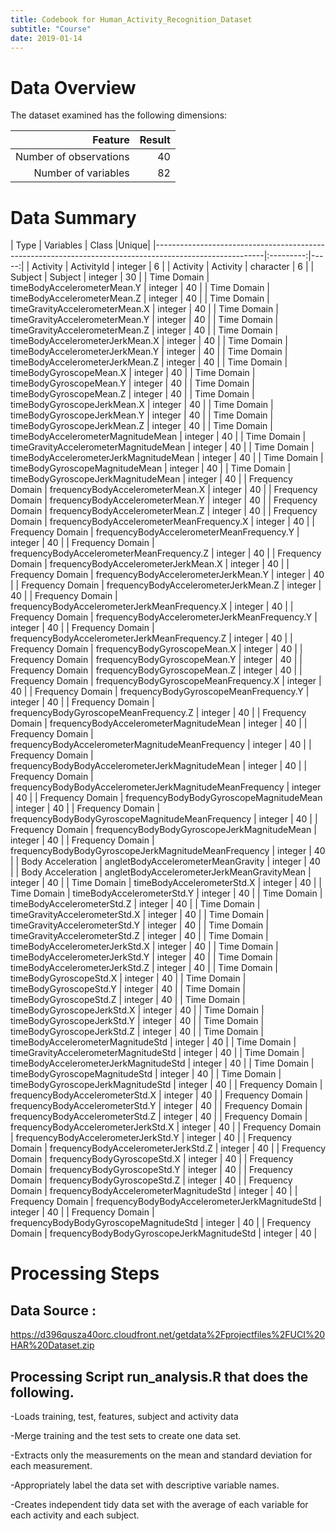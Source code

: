 ```yaml
---
title: Codebook for Human_Activity_Recognition_Dataset
subtitle: "Course"
date: 2019-01-14
---
```


# Data Overview
The dataset examined has the following dimensions:


| Feature                  | Result|
|-------------------------:|------:|
| Number of observations   |  40   |
| Number of variables      |  82   |


# Data Summary
    
| Type                                        |    Variables                                              | Class     |Unique|
|---------------------------------------------------------------------------------------------------------|:---------:|-----:|
| Activity                                    | ActivityId                                                |  integer  |    6 |
| Activity                                    | Activity                                                  | character |    6 | 
| Subject                                     | Subject                                                   |  integer  |   30 | 
| Time Domain                                 | timeBodyAccelerometerMean.Y                               |  integer  |   40 |
| Time Domain                                 | timeBodyAccelerometerMean.Z                               |  integer  |   40 |
| Time Domain                                 | timeGravityAccelerometerMean.X                            |  integer  |   40 |
| Time Domain                                 | timeGravityAccelerometerMean.Y                            |  integer  |   40 |
| Time Domain                                 | timeGravityAccelerometerMean.Z                            |  integer  |   40 |
| Time Domain                                 | timeBodyAccelerometerJerkMean.X                           |  integer  |   40 |
| Time Domain                                 | timeBodyAccelerometerJerkMean.Y                           |  integer  |   40 |
| Time Domain                                 | timeBodyAccelerometerJerkMean.Z                           |  integer  |   40 |
| Time Domain                                 | timeBodyGyroscopeMean.X                                   |  integer  |   40 |
| Time Domain                                 | timeBodyGyroscopeMean.Y                                   |  integer  |   40 |
| Time Domain                                 | timeBodyGyroscopeMean.Z                                   |  integer  |   40 |
| Time Domain                                 | timeBodyGyroscopeJerkMean.X                               |  integer  |   40 |
| Time Domain                                 | timeBodyGyroscopeJerkMean.Y                               |  integer  |   40 |
| Time Domain                                 | timeBodyGyroscopeJerkMean.Z                               |  integer  |   40 |
| Time Domain                                 | timeBodyAccelerometerMagnitudeMean                        |  integer  |   40 |
| Time Domain                                 | timeGravityAccelerometerMagnitudeMean                     |  integer  |   40 |
| Time Domain                                 | timeBodyAccelerometerJerkMagnitudeMean                    |  integer  |   40 |
| Time Domain                                 | timeBodyGyroscopeMagnitudeMean                            |  integer  |   40 |
| Time Domain                                 | timeBodyGyroscopeJerkMagnitudeMean                        |  integer  |   40 |
| Frequency Domain                            | frequencyBodyAccelerometerMean.X                          |  integer  |   40 |
| Frequency Domain                            | frequencyBodyAccelerometerMean.Y                          |  integer  |   40 |
| Frequency Domain                            | frequencyBodyAccelerometerMean.Z                          |  integer  |   40 |
| Frequency Domain                            | frequencyBodyAccelerometerMeanFrequency.X                 |  integer  |   40 |
| Frequency Domain                            | frequencyBodyAccelerometerMeanFrequency.Y                 |  integer  |   40 |
| Frequency Domain                            | frequencyBodyAccelerometerMeanFrequency.Z                 |  integer  |   40 |
| Frequency Domain                            | frequencyBodyAccelerometerJerkMean.X                      |  integer  |   40 |
| Frequency Domain                            | frequencyBodyAccelerometerJerkMean.Y                      |  integer  |   40 |
| Frequency Domain                            | frequencyBodyAccelerometerJerkMean.Z                      |  integer  |   40 |
| Frequency Domain                            | frequencyBodyAccelerometerJerkMeanFrequency.X             |  integer  |   40 |
| Frequency Domain                            | frequencyBodyAccelerometerJerkMeanFrequency.Y             |  integer  |   40 |
| Frequency Domain                            | frequencyBodyAccelerometerJerkMeanFrequency.Z             |  integer  |   40 |
| Frequency Domain                            | frequencyBodyGyroscopeMean.X                              |  integer  |   40 |
| Frequency Domain                            | frequencyBodyGyroscopeMean.Y                              |  integer  |   40 |
| Frequency Domain                            | frequencyBodyGyroscopeMean.Z                              |  integer  |   40 |
| Frequency Domain                            | frequencyBodyGyroscopeMeanFrequency.X                     |  integer  |   40 |
| Frequency Domain                            | frequencyBodyGyroscopeMeanFrequency.Y                     |  integer  |   40 |
| Frequency Domain                            | frequencyBodyGyroscopeMeanFrequency.Z                     |  integer  |   40 |
| Frequency Domain                            | frequencyBodyAccelerometerMagnitudeMean                   |  integer  |   40 |
| Frequency Domain                            | frequencyBodyAccelerometerMagnitudeMeanFrequency          |  integer  |   40 |
| Frequency Domain                            | frequencyBodyBodyAccelerometerJerkMagnitudeMean           |  integer  |   40 |
| Frequency Domain                            | frequencyBodyBodyAccelerometerJerkMagnitudeMeanFrequency  |  integer  |   40 |
| Frequency Domain                            | frequencyBodyBodyGyroscopeMagnitudeMean                   |  integer  |   40 |
| Frequency Domain                            | frequencyBodyBodyGyroscopeMagnitudeMeanFrequency          |  integer  |   40 |
| Frequency Domain                            | frequencyBodyBodyGyroscopeJerkMagnitudeMean               |  integer  |   40 |
| Frequency Domain                            | frequencyBodyBodyGyroscopeJerkMagnitudeMeanFrequency      |  integer  |   40 |
| Body Acceleration                           | angletBodyAccelerometerMeanGravity                        |  integer  |   40 |
| Body Acceleration                           | angletBodyAccelerometerJerkMeanGravityMean                |  integer  |   40 |
| Time Domain                                 | timeBodyAccelerometerStd.X                                |  integer  |   40 |
| Time Domain                                 | timeBodyAccelerometerStd.Y                                |  integer  |   40 |
| Time Domain                                 | timeBodyAccelerometerStd.Z                                |  integer  |   40 |
| Time Domain                                 | timeGravityAccelerometerStd.X                             |  integer  |   40 |
| Time Domain                                 | timeGravityAccelerometerStd.Y                             |  integer  |   40 |
| Time Domain                                 | timeGravityAccelerometerStd.Z                             |  integer  |   40 |
| Time Domain                                 | timeBodyAccelerometerJerkStd.X                            |  integer  |   40 |
| Time Domain                                 | timeBodyAccelerometerJerkStd.Y                            |  integer  |   40 |
| Time Domain                                 | timeBodyAccelerometerJerkStd.Z                            |  integer  |   40 |
| Time Domain                                 | timeBodyGyroscopeStd.X                                    |  integer  |   40 |
| Time Domain                                 | timeBodyGyroscopeStd.Y                                    |  integer  |   40 |
| Time Domain                                 | timeBodyGyroscopeStd.Z                                    |  integer  |   40 |
| Time Domain                                 | timeBodyGyroscopeJerkStd.X                                |  integer  |   40 |
| Time Domain                                 | timeBodyGyroscopeJerkStd.Y                                |  integer  |   40 |
| Time Domain                                 | timeBodyGyroscopeJerkStd.Z                                |  integer  |   40 |
| Time Domain                                 | timeBodyAccelerometerMagnitudeStd                         |  integer  |   40 |
| Time Domain                                 | timeGravityAccelerometerMagnitudeStd                      |  integer  |   40 |
| Time Domain                                 | timeBodyAccelerometerJerkMagnitudeStd                     |  integer  |   40 |
| Time Domain                                 | timeBodyGyroscopeMagnitudeStd                             |  integer  |   40 |
| Time Domain                                 | timeBodyGyroscopeJerkMagnitudeStd                         |  integer  |   40 |
| Frequency Domain                            | frequencyBodyAccelerometerStd.X                           |  integer  |   40 |
| Frequency Domain                            | frequencyBodyAccelerometerStd.Y                           |  integer  |   40 |
| Frequency Domain                            | frequencyBodyAccelerometerStd.Z                           |  integer  |   40 |
| Frequency Domain                            | frequencyBodyAccelerometerJerkStd.X                       |  integer  |   40 |
| Frequency Domain                            | frequencyBodyAccelerometerJerkStd.Y                       |  integer  |   40 |
| Frequency Domain                            | frequencyBodyAccelerometerJerkStd.Z                       |  integer  |   40 |
| Frequency Domain                            | frequencyBodyGyroscopeStd.X                               |  integer  |   40 |
| Frequency Domain                            | frequencyBodyGyroscopeStd.Y                               |  integer  |   40 |
| Frequency Domain                            | frequencyBodyGyroscopeStd.Z                               |  integer  |   40 |
| Frequency Domain                            | frequencyBodyAccelerometerMagnitudeStd                    |  integer  |   40 |
| Frequency Domain                            | frequencyBodyBodyAccelerometerJerkMagnitudeStd            |  integer  |   40 |
| Frequency Domain                            | frequencyBodyBodyGyroscopeMagnitudeStd                    |  integer  |   40 |
| Frequency Domain                            | frequencyBodyBodyGyroscopeJerkMagnitudeStd                |  integer  |   40 |

# Processing Steps

## Data Source : 
https://d396qusza40orc.cloudfront.net/getdata%2Fprojectfiles%2FUCI%20HAR%20Dataset.zip

## Processing Script run_analysis.R that does the following.

-Loads training, test, features, subject and activity data

-Merge training and the test sets to create one data set.

-Extracts only the measurements on the mean and standard deviation for each measurement.

-Appropriately label the data set with descriptive variable names.

-Creates independent tidy data set with the average of each variable for each activity and each subject.